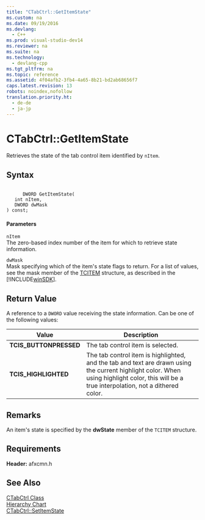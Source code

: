 ```yaml
---
title: "CTabCtrl::GetItemState"
ms.custom: na
ms.date: 09/19/2016
ms.devlang: 
  - C++
ms.prod: visual-studio-dev14
ms.reviewer: na
ms.suite: na
ms.technology: 
  - devlang-cpp
ms.tgt_pltfrm: na
ms.topic: reference
ms.assetid: 4f04afb2-3fb4-4a65-8b21-bd2ab68656f7
caps.latest.revision: 13
robots: noindex,nofollow
translation.priority.ht: 
  - de-de
  - ja-jp
---
```

# CTabCtrl::GetItemState
Retrieves the state of the tab control item identified by `nItem`.  
  
## Syntax  
  
```  
  
      DWORD GetItemState(   
   int nItem,   
   DWORD dwMask    
) const;  
```  
  
#### Parameters  
 `nItem`  
 The zero-based index number of the item for which to retrieve state information.  
  
 `dwMask`  
 Mask specifying which of the item's state flags to return. For a list of values, see the mask member of the [TCITEM](http://msdn.microsoft.com/library/windows/desktop/bb760554) structure, as described in the [!INCLUDE[winSDK](../vs140/includes/winSDK_md.md)].  
  
## Return Value  
 A reference to a `DWORD` value receiving the state information. Can be one of the following values:  
  
|Value|Description|  
|-----------|-----------------|  
|**TCIS_BUTTONPRESSED**|The tab control item is selected.|  
|**TCIS_HIGHLIGHTED**|The tab control item is highlighted, and the tab and text are drawn using the current highlight color. When using highlight color, this will be a true interpolation, not a dithered color.|  
  
## Remarks  
 An item's state is specified by the **dwState** member of the `TCITEM` structure.  
  
## Requirements  
 **Header:** afxcmn.h  
  
## See Also  
 [CTabCtrl Class](../vs140/CTabCtrl-Class.md)   
 [Hierarchy Chart](../vs140/Hierarchy-Chart.md)   
 [CTabCtrl::SetItemState](../vs140/CTabCtrl--SetItemState.md)